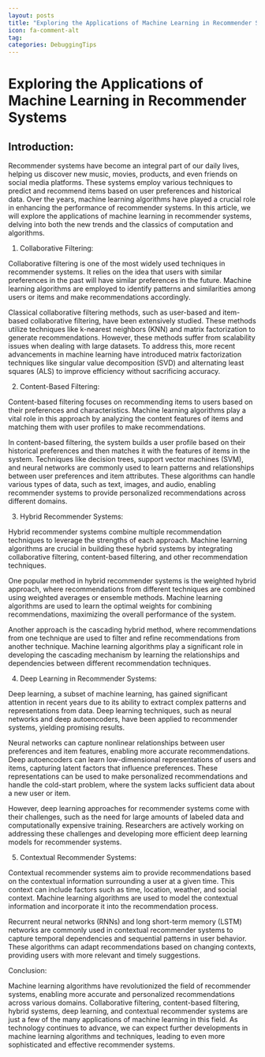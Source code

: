 ```yaml
---
layout: posts
title: "Exploring the Applications of Machine Learning in Recommender Systems"
icon: fa-comment-alt
tag:      
categories: DebuggingTips
---
```



# Exploring the Applications of Machine Learning in Recommender Systems

## Introduction:

Recommender systems have become an integral part of our daily lives, helping us discover new music, movies, products, and even friends on social media platforms. These systems employ various techniques to predict and recommend items based on user preferences and historical data. Over the years, machine learning algorithms have played a crucial role in enhancing the performance of recommender systems. In this article, we will explore the applications of machine learning in recommender systems, delving into both the new trends and the classics of computation and algorithms.

1. Collaborative Filtering:

Collaborative filtering is one of the most widely used techniques in recommender systems. It relies on the idea that users with similar preferences in the past will have similar preferences in the future. Machine learning algorithms are employed to identify patterns and similarities among users or items and make recommendations accordingly.

Classical collaborative filtering methods, such as user-based and item-based collaborative filtering, have been extensively studied. These methods utilize techniques like k-nearest neighbors (KNN) and matrix factorization to generate recommendations. However, these methods suffer from scalability issues when dealing with large datasets. To address this, more recent advancements in machine learning have introduced matrix factorization techniques like singular value decomposition (SVD) and alternating least squares (ALS) to improve efficiency without sacrificing accuracy.

2. Content-Based Filtering:

Content-based filtering focuses on recommending items to users based on their preferences and characteristics. Machine learning algorithms play a vital role in this approach by analyzing the content features of items and matching them with user profiles to make recommendations.

In content-based filtering, the system builds a user profile based on their historical preferences and then matches it with the features of items in the system. Techniques like decision trees, support vector machines (SVM), and neural networks are commonly used to learn patterns and relationships between user preferences and item attributes. These algorithms can handle various types of data, such as text, images, and audio, enabling recommender systems to provide personalized recommendations across different domains.

3. Hybrid Recommender Systems:

Hybrid recommender systems combine multiple recommendation techniques to leverage the strengths of each approach. Machine learning algorithms are crucial in building these hybrid systems by integrating collaborative filtering, content-based filtering, and other recommendation techniques.

One popular method in hybrid recommender systems is the weighted hybrid approach, where recommendations from different techniques are combined using weighted averages or ensemble methods. Machine learning algorithms are used to learn the optimal weights for combining recommendations, maximizing the overall performance of the system.

Another approach is the cascading hybrid method, where recommendations from one technique are used to filter and refine recommendations from another technique. Machine learning algorithms play a significant role in developing the cascading mechanism by learning the relationships and dependencies between different recommendation techniques.

4. Deep Learning in Recommender Systems:

Deep learning, a subset of machine learning, has gained significant attention in recent years due to its ability to extract complex patterns and representations from data. Deep learning techniques, such as neural networks and deep autoencoders, have been applied to recommender systems, yielding promising results.

Neural networks can capture nonlinear relationships between user preferences and item features, enabling more accurate recommendations. Deep autoencoders can learn low-dimensional representations of users and items, capturing latent factors that influence preferences. These representations can be used to make personalized recommendations and handle the cold-start problem, where the system lacks sufficient data about a new user or item.

However, deep learning approaches for recommender systems come with their challenges, such as the need for large amounts of labeled data and computationally expensive training. Researchers are actively working on addressing these challenges and developing more efficient deep learning models for recommender systems.

5. Contextual Recommender Systems:

Contextual recommender systems aim to provide recommendations based on the contextual information surrounding a user at a given time. This context can include factors such as time, location, weather, and social context. Machine learning algorithms are used to model the contextual information and incorporate it into the recommendation process.

Recurrent neural networks (RNNs) and long short-term memory (LSTM) networks are commonly used in contextual recommender systems to capture temporal dependencies and sequential patterns in user behavior. These algorithms can adapt recommendations based on changing contexts, providing users with more relevant and timely suggestions.

Conclusion:

Machine learning algorithms have revolutionized the field of recommender systems, enabling more accurate and personalized recommendations across various domains. Collaborative filtering, content-based filtering, hybrid systems, deep learning, and contextual recommender systems are just a few of the many applications of machine learning in this field. As technology continues to advance, we can expect further developments in machine learning algorithms and techniques, leading to even more sophisticated and effective recommender systems.
